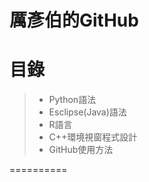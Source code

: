 厲彥伯的GitHub
====
# 目錄
>* Python語法
>* Esclipse(Java)語法
>* R語言
>* C++環境視窗程式設計
>* GitHub使用方法

==========



